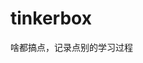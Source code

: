 































































































































# tinkerbox
啥都搞点，记录点别的学习过程
